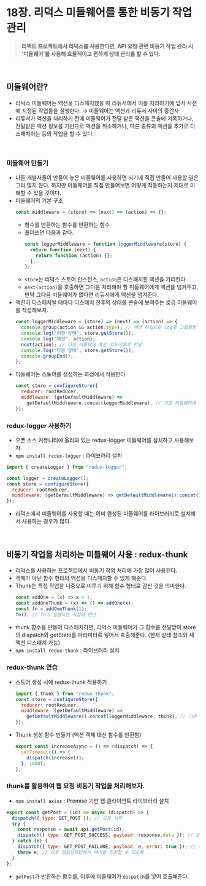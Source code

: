 # 18장. 리덕스 미들웨어를 통한 비동기 작업 관리

> **리액트 프로젝트에서 리덕스를 사용한다면, API 요청 관련 비동기 작업 관리 시 ‘미들웨어’를 사용해 효율적이고 편하게 상태 관리를 할 수 있다.**

<br/>

## 미들웨어란?

- 리덕스 미들웨어는 액션을 디스패치했을 때 리듀서에서 이를 처리하기에 앞서 사전에 지정된 작업들을 실행한다. → 미들웨어는 액션과 리듀서 사이의 중간자
- 리듀서가 액션을 처리하기 전에 미들웨어가 전달 받은 액션을 콘솔에 기록하거나, 전달받은 액션 정보를 기반으로 액션을 취소하거나, 다른 종류의 액션을 추가로 디스패치하는 등의 작업을 할 수 있다.

<br/>

### 미들웨어 만들기

- 다른 개발자들이 만들어 놓은 미들웨어를 사용하면 되기에 직접 만들어 사용할 일은 그리 많지 않다. 하지만 미들웨어를 직접 만들어보면 어떻게 작동하는지 제대로 이해할 수 있을 것이다.
- 미들웨어의 기본 구조
  ```jsx
  const middleware = (store) => (next) => (action) => {};
  ```
  - 함수를 반환하는 함수를 반환하는 함수
  - 풀어쓰면 다음과 같다.
    ```jsx
    const loggerMiddleware = function loggerMiddleware(store) {
      return function (next) {
        return function (action) {};
      };
    };
    ```
  - `store`는 리덕스 스토어 인스턴스, `action`은 디스패치된 액션을 가리킨다.
  - `next(action)`을 호출하면 그다음 처리해야 할 미들웨어에게 액션을 넘겨주고, 만약 그다음 미들웨어가 없다면 리듀서에게 액션을 넘겨준다.
- 액션이 디스패치될 때마다 디스패치 전후의 상태를 콘솔에 보여주는 로깅 미들웨어를 작성해보자.
  ```jsx
  const loggerMiddleware = (store) => (next) => (action) => {
    console.group(action && action.type); // 액션 타입으로 log를 그룹화함
    console.log("이전 상태", store.getStore());
    console.log("액션", action);
    next(action); // 다음 미들웨어 혹은 리듀서에게 전달
    console.log("다음 상태", store.getStore());
    console.groupEnd();
  };
  ```
- 미들웨어는 스토어를 생성하는 과정에서 적용한다.
  ```jsx
  const store = configureStore({
    reducer: rootReducer,
    middleware: (getDefaultMiddleware) =>
      getDefaultMiddleware.concat(loggerMiddleware), // 기존 미들웨어에 loggerMiddleware 추가
  });
  ```

### redux-logger 사용하기

- 오픈 소스 커뮤니티에 올라와 있는 redux-logger 미들웨어를 설치하고 사용해보자.
- `npm install redux-logger` : 라이브러리 설치

```jsx
import { createLogger } from "redux-logger";

const logger = createLogger();
const store = configureStore({
  reducer: rootReducer,
  middleware: (getDefaultMiddleware) => getDefaultMiddleware().concat(logger),
});
```

- 리덕스에서 미들웨어를 사용할 때는 이미 완성된 미들웨어를 라이브러리로 설치해서 사용하는 경우가 많다.

<br/>

## 비동기 작업을 처리하는 미들웨어 사용 : **redux-thunk**

- 리덕스를 사용하는 프로젝트에서 비동기 작업 처리에 가장 많이 사용된다.
- 객체가 아닌 함수 형태의 액션을 디스패치할 수 있게 해준다.
- Thunk는 특정 작업을 나중으로 미루기 위해 함수 형태로 감싼 것을 의미한다.
  ```jsx
  const addOne = (x) => x + 1;
  const addOneThunk = (x) => () => addOne(x);
  const fn = addOneThunk(1);
  fn(); // fn이 실행되는 시점에 연산
  ```
- thunk 함수를 만들어 디스패치하면, 리덕스 미들웨어가 그 함수를 전달받아 store의 dispatch와 getState를 파라미터로 넣어서 호출해준다. (현재 상태 참조와 새 액션 디스패치 가능)
- `npm install redux-thunk` : 라이브러리 설치

### redux-thunk 연습

- 스토어 생성 시에 redux-thunk 적용하기
  ```jsx
  import { thunk } from "redux-thunk";
  const store = configureStore({
    reducer: rootReducer,
    middleware: (getDefaultMiddleware) =>
      getDefaultMiddleware().concat(loggerMiddleware, thunk), // 기존 미들웨어에 추가
  });
  ```
- Thunk 생성 함수 만들기 (액션 객체 대신 함수를 반환함)
  ```jsx
  export const increaseAsync = () => (dispatch) => {
    setTimeout(() => {
      dispatch(increase());
    }, 1000);
  };
  ```

### thunk를 활용하여 웹 요청 비동기 작업을 처리해보자.

- `npm install axios` : Promise 기반 웹 클라이언트 라이브러리 설치

```jsx
export const getPost = (id) => async (dispatch) => {
  dispatch({ type: GET_POST }); // 요청 시작
  try {
    const response = await api.getPost(id);
    dispatch({ type: GET_POST_SUCCESS, payload: response.data }); // 요청 성공
  } catch (e) {
    dispatch({ type: GET_POST_FAILURE, payload: e, error: true }); // 에러 발생
    throw e; // 이후 컴포넌트단에서 에러를 조회할 수 있도록
  }
};
```

- `getPost`가 반환하는 함수를, 이후에 미들웨어가 `dispatch`를 넣어 호출해준다.

<br/>
